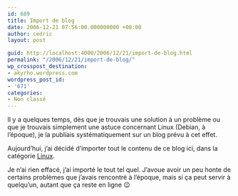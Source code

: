 ```yaml
---
id: 689
title: Import de blog
date: 2006-12-21 07:56:00.000000000 +00:00
author: cedric
layout: post

guid: http://localhost:4000/2006/12/21/import-de-blog.html
permalink: "/2006/12/21/import-de-blog/"
wp_crosspost_destination:
- akyrho.wordpress.com
wordpress_post_id:
- '671'
categories:
- Non classé
---
```

Il y a quelques temps, dès que je trouvais une solution à un problème ou que je trouvais simplement une astuce concernant Linux (Debian, à l’époque), je la publiais systématiquement sur un blog prévu à cet effet.

Aujourd’hui, j’ai décidé d’importer tout le contenu de ce blog ici, dans la catégorie [Linux](/dotclear2/index.php/category/Linux).

Je n’ai rien effacé, j’ai importé le tout tel quel. J’avoue avoir un peu honte de certains problèmes que j’avais rencontré à l’époque, mais si ça peut servir à quelqu’un, autant que ça reste en ligne 😉